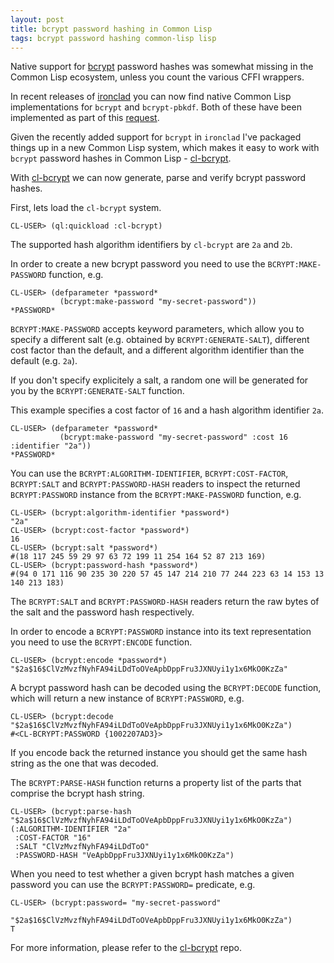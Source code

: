 ```yaml
---
layout: post
title: bcrypt password hashing in Common Lisp
tags: bcrypt password hashing common-lisp lisp
---
```

Native support for [bcrypt][bcrypt] password hashes was somewhat missing
in the Common Lisp ecosystem, unless you count the various CFFI wrappers.

In recent releases of [ironclad][ironclad] you can now find native
Common Lisp implementations for `bcrypt` and `bcrypt-pbkdf`.  Both of
these have been implemented as part of this
[request](https://github.com/sharplispers/ironclad/issues/34).

Given the recently added support for `bcrypt` in `ironclad` I've
packaged things up in a new Common Lisp system, which makes it easy to
work with `bcrypt` password hashes in Common Lisp -
[cl-bcrypt][cl-bcrypt].

With [cl-bcrypt][cl-bcrypt] we can now generate, parse and verify
bcrypt password hashes.

First, lets load the `cl-bcrypt` system.

``` common-lisp
CL-USER> (ql:quickload :cl-bcrypt)
```

The supported hash algorithm identifiers by `cl-bcrypt` are `2a` and
`2b`.

In order to create a new bcrypt password you need to use the
`BCRYPT:MAKE-PASSWORD` function, e.g.

``` common-lisp
CL-USER> (defparameter *password*
           (bcrypt:make-password "my-secret-password"))
*PASSWORD*
```

`BCRYPT:MAKE-PASSWORD` accepts keyword parameters, which allow you to
specify a different salt (e.g. obtained by `BCRYPT:GENERATE-SALT`),
different cost factor than the default, and a different algorithm
identifier than the default (e.g. `2a`).

If you don't specify explicitely a salt, a random one will be
generated for you by the `BCRYPT:GENERATE-SALT` function.

This example specifies a cost factor of `16` and a hash algorithm
identifier `2a`.

``` common-lisp
CL-USER> (defparameter *password*
           (bcrypt:make-password "my-secret-password" :cost 16 :identifier "2a"))
*PASSWORD*
```

You can use the `BCRYPT:ALGORITHM-IDENTIFIER`, `BCRYPT:COST-FACTOR`,
`BCRYPT:SALT` and `BCRYPT:PASSWORD-HASH` readers to inspect the
returned `BCRYPT:PASSWORD` instance from the `BCRYPT:MAKE-PASSWORD`
function, e.g.

``` common-lisp
CL-USER> (bcrypt:algorithm-identifier *password*)
"2a"
CL-USER> (bcrypt:cost-factor *password*)
16
CL-USER> (bcrypt:salt *password*)
#(18 117 245 59 29 97 63 72 199 11 254 164 52 87 213 169)
CL-USER> (bcrypt:password-hash *password*)
#(94 0 171 116 90 235 30 220 57 45 147 214 210 77 244 223 63 14 153 13 140 213 183)
```

The `BCRYPT:SALT` and `BCRYPT:PASSWORD-HASH` readers return the raw
bytes of the salt and the password hash respectively.

In order to encode a `BCRYPT:PASSWORD` instance into its text
representation you need to use the `BCRYPT:ENCODE` function.

``` common-lisp
CL-USER> (bcrypt:encode *password*)
"$2a$16$ClVzMvzfNyhFA94iLDdToOVeApbDppFru3JXNUyi1y1x6MkO0KzZa"
```

A bcrypt password hash can be decoded using the `BCRYPT:DECODE` function,
which will return a new instance of `BCRYPT:PASSWORD`, e.g.

``` common-lisp
CL-USER> (bcrypt:decode "$2a$16$ClVzMvzfNyhFA94iLDdToOVeApbDppFru3JXNUyi1y1x6MkO0KzZa")
#<CL-BCRYPT:PASSWORD {1002207AD3}>
```

If you encode back the returned instance you should get the same hash
string as the one that was decoded.

The `BCRYPT:PARSE-HASH` function returns a property list of the
parts that comprise the bcrypt hash string.

``` common-lisp
CL-USER> (bcrypt:parse-hash "$2a$16$ClVzMvzfNyhFA94iLDdToOVeApbDppFru3JXNUyi1y1x6MkO0KzZa")
(:ALGORITHM-IDENTIFIER "2a"
 :COST-FACTOR "16"
 :SALT "ClVzMvzfNyhFA94iLDdToO"
 :PASSWORD-HASH "VeApbDppFru3JXNUyi1y1x6MkO0KzZa")
```

When you need to test whether a given bcrypt hash matches a given
password you can use the `BCRYPT:PASSWORD=` predicate, e.g.

``` common-lisp
CL-USER> (bcrypt:password= "my-secret-password"
                           "$2a$16$ClVzMvzfNyhFA94iLDdToOVeApbDppFru3JXNUyi1y1x6MkO0KzZa")
T
```

For more information, please refer to the [cl-bcrypt][cl-bcrypt] repo.

[cl-bcrypt]: https://github.com/dnaeon/cl-bcrypt
[ironclad]: https://github.com/sharplispers/ironclad
[bcrypt]: https://en.wikipedia.org/wiki/Bcrypt
